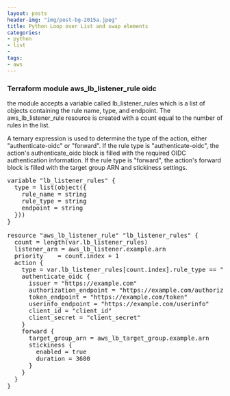```yaml
---
layout: posts
header-img: "img/post-bg-2015a.jpeg"
title: Python Loop over List and swap elements
categories:
- python
- list
- 
tags:
- aws
---
```


### Terraform module aws_lb_listener_rule oidc

the module accepts a variable called lb_listener_rules which is a list of objects containing the rule name, type, and endpoint. The aws_lb_listener_rule resource is created with a count equal to the number of rules in the list.

A ternary expression is used to determine the type of the action, either "authenticate-oidc" or "forward". If the rule type is "authenticate-oidc", the action's authenticate_oidc block is filled with the required OIDC authentication information. If the rule type is "forward", the action's forward block is filled with the target group ARN and stickiness settings.

<pre>
variable "lb_listener_rules" {
  type = list(object({
    rule_name = string
    rule_type = string
    endpoint = string
  }))
}

resource "aws_lb_listener_rule" "lb_listener_rules" {
  count = length(var.lb_listener_rules)
  listener_arn = aws_lb_listener.example.arn
  priority    = count.index + 1
  action {
    type = var.lb_listener_rules[count.index].rule_type == "authenticate-oidc" ? "authenticate-oidc" : "forward"
    authenticate_oidc {
      issuer = "https://example.com"
      authorization_endpoint = "https://example.com/authorize"
      token_endpoint = "https://example.com/token"
      userinfo_endpoint = "https://example.com/userinfo"
      client_id = "client_id"
      client_secret = "client_secret"
    }
    forward {
      target_group_arn = aws_lb_target_group.example.arn
      stickiness {
        enabled = true
        duration = 3600
      }
    }
  }
}

</pre>